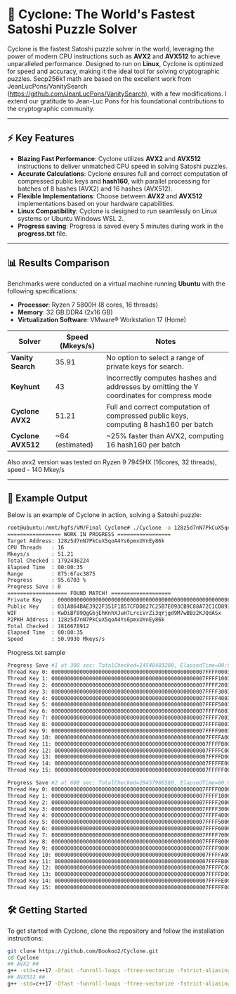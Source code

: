 # 🚀 Cyclone: The World's Fastest Satoshi Puzzle Solver

Cyclone is the fastest Satoshi puzzle solver in the world, leveraging the power of modern CPU instructions such as **AVX2** and **AVX512** to achieve unparalleled performance. Designed to run on **Linux**, Cyclone is optimized for speed and accuracy, making it the ideal tool for solving cryptographic puzzles.
Secp256k1 math are based on the excellent work from JeanLucPons/VanitySearch (https://github.com/JeanLucPons/VanitySearch), with a few modifications.
I extend our gratitude to Jean-Luc Pons for his foundational contributions to the cryptographic community.

---

## ⚡ Key Features

- **Blazing Fast Performance**: Cyclone utilizes **AVX2** and **AVX512** instructions to deliver unmatched CPU speed in solving Satoshi puzzles.
- **Accurate Calculations**: Cyclone ensures full and correct computation of compressed public keys and **hash160**, with parallel processing for batches of 8 hashes (AVX2) and 16 hashes (AVX512).
- **Flexible Implementations**: Choose between **AVX2** and **AVX512** implementations based on your hardware capabilities.
- **Linux Compatibility**: Cyclone is designed to run seamlessly on Linux systems or Ubuntu Windows WSL 2.
- **Progress saving**: Progress is saved every 5 minutes during work in the **progress.txt** file.

---

## 📊 Results Comparison

Benchmarks were conducted on a virtual machine running **Ubuntu** with the following specifications:
- **Processor**: Ryzen 7 5800H (8 cores, 16 threads)
- **Memory**: 32 GB DDR4 (2x16 GB)
- **Virtualization Software**: VMware® Workstation 17 (Home)

| Solver             | Speed (Mkeys/s) | Notes                                                                                      |
|--------------------|-----------------|--------------------------------------------------------------------------------------------|
| **Vanity Search**  | 35.91           | No option to select a range of private keys for search.                                    |
| **Keyhunt**        | 43              | Incorrectly computes hashes and addresses by omitting the Y coordinates for compress mode  |
| **Cyclone AVX2**   | 51.21           | Full and correct computation of compressed public keys, computing 8 hash160 per batch      |
| **Cyclone AVX512** | ~64 (estimated) | ~25% faster than AVX2, computing 16 hash160 per batch                                      |

Also avx2 version was tested on Ryzen 9 7945HX (16cores, 32 threads), speed - 140 Mkey/s

---
## 🔷 Example Output

Below is an example of Cyclone in action, solving a Satoshi puzzle:

```bash
root@ubuntu:/mnt/hgfs/VM/Final Cyclone# ./Cyclone -a 128z5d7nN7PkCuX5qoA4Ys6pmxUYnEy86k -r 875:6FAC3875
================= WORK IN PROGRESS =================
Target Address: 128z5d7nN7PkCuX5qoA4Ys6pmxUYnEy86k
CPU Threads   : 16
Mkeys/s       : 51.21
Total Checked : 1792436224
Elapsed Time  : 00:00:35
Range         : 875:6fac3875
Progress      : 95.6703 %
Progress Save : 0
=================== FOUND MATCH! ===================
Private Key   : 0000000000000000000000000000000000000000000000000000000006AC3875
Public Key    : 031A864BAE3922F351F1B57CFDD827C25B7E093CB9C88A72C1CD893D9F90F44ECE
WIF           : KwDiBf89QgGbjEhKnhXJuH7LrciVrZi3qYjgd9M7wBBz2KJQdASx
P2PKH Address : 128z5d7nN7PkCuX5qoA4Ys6pmxUYnEy86k
Total Checked : 1816678912
Elapsed Time  : 00:00:35
Speed         : 50.9930 Mkeys/s

```
Progress.txt sample
```bash
Progress Save #1 at 300 sec: TotalChecked=14548403200, ElapsedTime=00:04:55, Mkeys/s=49.32
Thread Key 0: 0000000000000000000000000000000000000000000000007FFFF0003769451A
Thread Key 1: 0000000000000000000000000000000000000000000000007FFFF10037363C56
Thread Key 2: 0000000000000000000000000000000000000000000000007FFFF20035B32EE8
Thread Key 3: 0000000000000000000000000000000000000000000000007FFFF30037BAE12C
Thread Key 4: 0000000000000000000000000000000000000000000000007FFFF4003775371C
Thread Key 5: 0000000000000000000000000000000000000000000000007FFFF5003719E4CA
Thread Key 6: 0000000000000000000000000000000000000000000000007FFFF60035ABDE40
Thread Key 7: 0000000000000000000000000000000000000000000000007FFFF7003768D788
Thread Key 8: 0000000000000000000000000000000000000000000000007FFFF80037533144
Thread Key 9: 0000000000000000000000000000000000000000000000007FFFF90035AD62BA
Thread Key 10: 0000000000000000000000000000000000000000000000007FFFFA003705ECD6
Thread Key 11: 0000000000000000000000000000000000000000000000007FFFFB0035A637EC
Thread Key 12: 0000000000000000000000000000000000000000000000007FFFFC0037B613FE
Thread Key 13: 0000000000000000000000000000000000000000000000007FFFFD00374EDF9A
Thread Key 14: 0000000000000000000000000000000000000000000000007FFFFE0037166A48
Thread Key 15: 0000000000000000000000000000000000000000000000007FFFFF0037270B96

Progress Save #2 at 600 sec: TotalChecked=29457986560, ElapsedTime=00:09:55, Mkeys/s=49.51
Thread Key 0: 0000000000000000000000000000000000000000000000007FFFF0006F2E0062
Thread Key 1: 0000000000000000000000000000000000000000000000007FFFF1006ECD7D46
Thread Key 2: 0000000000000000000000000000000000000000000000007FFFF2006BF8BEDC
Thread Key 3: 0000000000000000000000000000000000000000000000007FFFF3006FBD943E
Thread Key 4: 0000000000000000000000000000000000000000000000007FFFF4006F2B7EE6
Thread Key 5: 0000000000000000000000000000000000000000000000007FFFF5006E9339C4
Thread Key 6: 0000000000000000000000000000000000000000000000007FFFF6006BFBE1B6
Thread Key 7: 0000000000000000000000000000000000000000000000007FFFF7006F3CFB58
Thread Key 8: 0000000000000000000000000000000000000000000000007FFFF8006EFAE9AC
Thread Key 9: 0000000000000000000000000000000000000000000000007FFFF9006BECBCEA
Thread Key 10: 0000000000000000000000000000000000000000000000007FFFFA006E843ECE
Thread Key 11: 0000000000000000000000000000000000000000000000007FFFFB006BF02B78
Thread Key 12: 0000000000000000000000000000000000000000000000007FFFFC006FB43F9C
Thread Key 13: 0000000000000000000000000000000000000000000000007FFFFD006EFDE8AA
Thread Key 14: 0000000000000000000000000000000000000000000000007FFFFE006EA5CD1E
Thread Key 15: 0000000000000000000000000000000000000000000000007FFFFF006EBC9242
```

## 🛠️ Getting Started

To get started with Cyclone, clone the repository and follow the installation instructions:

```bash
git clone https://github.com/Dookoo2/Cyclone.git
cd Сyclone
## AVX2 ##
g++ -std=c++17 -Ofast -funroll-loops -ftree-vectorize -fstrict-aliasing -fno-semantic-interposition -fvect-cost-model=unlimited -fno-trapping-math -fipa-ra -fipa-modref -flto -fassociative-math -fopenmp -mavx2 -mbmi2 -madx -o Cyclone Cyclone.cpp SECP256K1.cpp Int.cpp IntGroup.cpp IntMod.cpp Point.cpp ripemd160_avx2.cpp p2pkh_decoder.cpp sha256_avx2.cpp
## AVX512 ##
g++ -std=c++17 -Ofast -funroll-loops -ftree-vectorize -fstrict-aliasing -fno-semantic-interposition -fvect-cost-model=unlimited -fno-trapping-math -fipa-ra -fipa-modref -flto -fassociative-math -fopenmp -mavx2 -mbmi2 -madx -o Cyclone Cyclone.cpp SECP256K1.cpp Int.cpp IntGroup.cpp IntMod.cpp Point.cpp ripemd160_avx2.cpp p2pkh_decoder.cpp sha256_avx2.cpp ripemd160_avx512.cpp sha256_avx512.cpp


